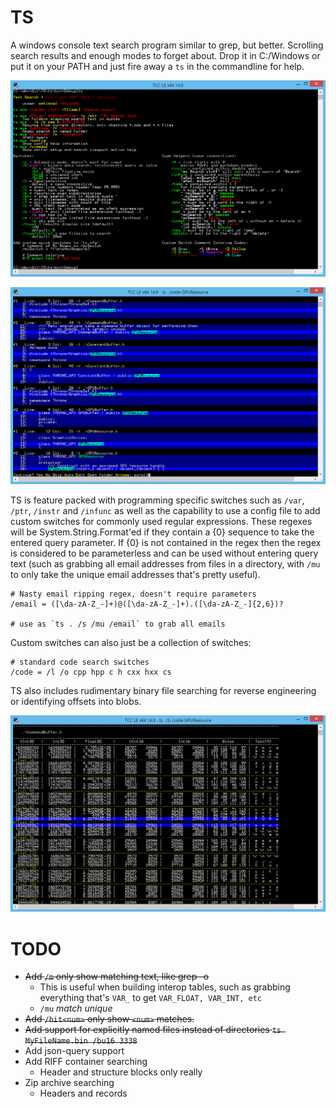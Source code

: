 # TS

A windows console text search program similar to grep, but better. Scrolling search results and enough modes to forget about. Drop it in C:/Windows or put it on your PATH and just fire away a `ts` in the commandline for help.

![program help printout](default_help.png)

![regular results](vanilla.png)

TS is feature packed with programming specific switches such as `/var`, `/ptr`, `/instr` and `/infunc` as well as the capability to use a config file to add custom switches for commonly used regular expressions. These regexes will be System.String.Format'ed if they contain a {0} sequence to take the entered query parameter. If {0} is not contained in the regex then the regex is considered to be parameterless and can be used without entering query text (such as grabbing all email addresses from files in a directory, with `/mu` to only take the unique email addresses that's pretty useful).

    # Nasty email ripping regex, doesn't require parameters
    /email = ([\da-zA-Z_-]+)@([\da-zA-Z_-]+).([\da-zA-Z_-]{2,6})?
    
    # use as `ts . /s /mu /email` to grab all emails

Custom switches can also just be a collection of switches:

    # standard code search switches
    /code = /l /o cpp hpp c h cxx hxx cs
    
TS also includes rudimentary binary file searching for reverse engineering or identifying offsets into blobs.
    
![binary mode](binary_mode.png)

# TODO

- ~~Add `/m` only show matching text, like grep -o~~
    - This is useful when building interop tables, such as grabbing everything that's `VAR_` to get `VAR_FLOAT, VAR_INT, etc`
    - `/mu` *match unique*
- ~~Add `/hit<num>` only show `<num>` matches.~~
- ~~Add support for explicitly named files instead of directories `ts MyFileName.bin /bu16 3338`~~
- Add json-query support
- Add RIFF container searching
    - Header and structure blocks only really
- Zip archive searching
    - Headers and records
